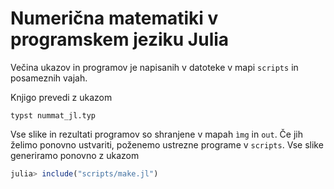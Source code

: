 # Numerična matematiki v programskem jeziku Julia

Večina ukazov in programov je napisanih v datoteke v mapi `scripts` in posameznih vajah.

Knjigo prevedi z ukazom

```
typst nummat_jl.typ
```

Vse slike in rezultati programov so shranjene v mapah `ìmg` in `out`. Če jih želimo ponovno ustvariti, poženemo ustrezne programe v `scripts`. Vse slike generiramo ponovno z ukazom

```jl
julia> include("scripts/make.jl")
```